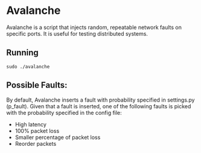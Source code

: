 # Avalanche

Avalanche is a script that injects random, repeatable network faults on specific ports. It is useful for testing distributed systems.

## Running

    sudo ./avalanche

## Possible Faults:

By default, Avalanche inserts a fault with probability specified in settings.py (p_fault). Given that a fault is inserted, one of the following faults is picked with the probability specified in the config file:

- High latency
- 100% packet loss
- Smaller percentage of packet loss
- Reorder packets
